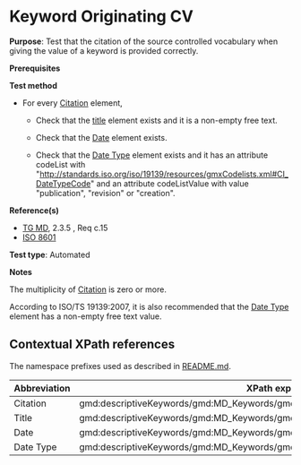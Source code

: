 # Keyword Originating CV

**Purpose**: Test that the citation of the source controlled vocabulary when giving the value of a keyword is provided correctly.

**Prerequisites**

**Test method**

* For every [Citation](#citation) element,

    * Check that the [title](#title) element exists and it is a non-empty free text.

    * Check that the [Date](#date) element exists.

    * Check that the [Date Type](#dateType) element exists and it has an attribute codeList with "http://standards.iso.org/iso/19139/resources/gmxCodelists.xml#CI_DateTypeCode" and an attribute codeListValue with value "publication", "revision" or "creation".

**Reference(s)**	 

* [TG MD](./README.md#ref_TG_MD), 2.3.5 , Req c.15
* [ISO 8601](./README.md#ref_ISO_8601)


**Test type**: Automated

**Notes**

The multiplicity of [Citation](#citation) is zero or more.

According to ISO/TS 19139:2007, it is also recommended that the [Date Type](#dateType) element has a non-empty free text value.

## Contextual XPath references

The namespace prefixes used as described in [README.md](./README.md#namespaces).

Abbreviation                                   |  XPath expression (relative to /gmd:MD_Metadata/gmd:identificationInfo/*)
-----------------------------------------------| -------------------------------------------------------------------------
<a name="citation"></a> Citation  | gmd:descriptiveKeywords/gmd:MD_Keywords/gmd:thesaurusName/gmd:CI_Citation
<a name="title"></a> Title  | gmd:descriptiveKeywords/gmd:MD_Keywords/gmd:thesaurusName/gmd:CI_Citation/gmd:title
<a name="date"></a> Date  | gmd:descriptiveKeywords/gmd:MD_Keywords/gmd:thesaurusName/gmd:CI_Citation/gmd:date/gmd:CI_Date/gmd:date/gco:Date
<a name="dateType"></a> Date Type | gmd:descriptiveKeywords/gmd:MD_Keywords/gmd:thesaurusName/gmd:CI_Citation/gmd:date/gmd:CI_Date/gmd:date/gmd:dateType/gmd:CI_DateTypeCode
